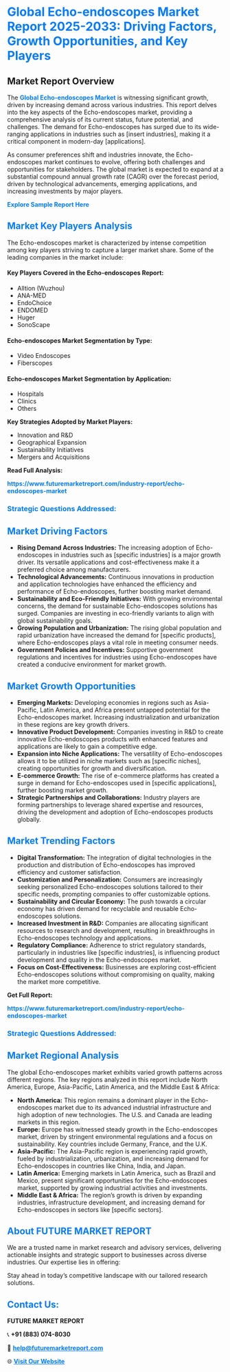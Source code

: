 <h1 style="color: #007BFF;">Global Echo-endoscopes Market Report 2025-2033: Driving Factors, Growth Opportunities, and Key Players</h1>

<section id="overview">
<h2>Market Report Overview</h2>
<p>The <a href="https://www.futuremarketreport.com/industry-report/echo-endoscopes-market" style="color: #007BFF; text-decoration: none;"><strong>Global Echo-endoscopes Market</strong></a> is witnessing significant growth, driven by increasing demand across various industries. This report delves into the key aspects of the Echo-endoscopes market, providing a comprehensive analysis of its current status, future potential, and challenges. The demand for Echo-endoscopes has surged due to its wide-ranging applications in industries such as [insert industries], making it a critical component in modern-day [applications].</p>
<p>As consumer preferences shift and industries innovate, the Echo-endoscopes market continues to evolve, offering both challenges and opportunities for stakeholders. The global market is expected to expand at a substantial compound annual growth rate (CAGR) over the forecast period, driven by technological advancements, emerging applications, and increasing investments by major players.</p>
</section>

<section id="overview">
<p><a href="https://www.futuremarketreport.com/request-sample/reportId=36102" style="color: #007BFF; text-decoration: none;"><strong>Explore Sample Report Here</strong></a></p>
</section>

<section id="key-players">
<h2 style="color: #007BFF;">Market Key Players Analysis</h2>
<p>The Echo-endoscopes market is characterized by intense competition among key players striving to capture a larger market share. Some of the leading companies in the market include:</p>
<h4>Key Players Covered in the Echo-endoscopes Report:</h4>
<ul><li>Alltion (Wuzhou)</li><li>ANA-MED</li><li>EndoChoice</li><li>ENDOMED</li><li>Huger</li><li>SonoScape</li></ul>
<h4>Echo-endoscopes Market Segmentation by Type:</h4>
<ul><li>Video Endoscopes</li><li>Fiberscopes</li></ul>

<h4>Echo-endoscopes Market Segmentation by Application:</h4>
<ul><li>Hospitals</li><li>Clinics</li><li>Others</li></ul>
<p><strong>Key Strategies Adopted by Market Players:</strong></p>
<ul>
<li>Innovation and R&D</li>
<li>Geographical Expansion</li>
<li>Sustainability Initiatives</li>
<li>Mergers and Acquisitions</li>
</ul>
</section>

<section>
<p><strong>Read Full Analysis: </strong></p><a href="https://www.futuremarketreport.com/industry-report/echo-endoscopes-market" style="color: #007BFF; text-decoration: none;"><strong>https://www.futuremarketreport.com/industry-report/echo-endoscopes-market</strong></a>
<h3 style="color: #007BFF;">Strategic Questions Addressed:</h3>
</section>

<section id="driving-factors">
<h2 style="color: #007BFF;">Market Driving Factors</h2>
<ul>
<li><strong>Rising Demand Across Industries:</strong> The increasing adoption of Echo-endoscopes in industries such as [specific industries] is a major growth driver. Its versatile applications and cost-effectiveness make it a preferred choice among manufacturers.</li>
<li><strong>Technological Advancements:</strong> Continuous innovations in production and application technologies have enhanced the efficiency and performance of Echo-endoscopes, further boosting market demand.</li>
<li><strong>Sustainability and Eco-Friendly Initiatives:</strong> With growing environmental concerns, the demand for sustainable Echo-endoscopes solutions has surged. Companies are investing in eco-friendly variants to align with global sustainability goals.</li>
<li><strong>Growing Population and Urbanization:</strong> The rising global population and rapid urbanization have increased the demand for [specific products], where Echo-endoscopes plays a vital role in meeting consumer needs.</li>
<li><strong>Government Policies and Incentives:</strong> Supportive government regulations and incentives for industries using Echo-endoscopes have created a conducive environment for market growth.</li>
</ul>
</section>

<section id="growth-opportunities">
<h2 style="color: #007BFF;">Market Growth Opportunities</h2>
<ul>
<li><strong>Emerging Markets:</strong> Developing economies in regions such as Asia-Pacific, Latin America, and Africa present untapped potential for the Echo-endoscopes market. Increasing industrialization and urbanization in these regions are key growth drivers.</li>
<li><strong>Innovative Product Development:</strong> Companies investing in R&D to create innovative Echo-endoscopes products with enhanced features and applications are likely to gain a competitive edge.</li>
<li><strong>Expansion into Niche Applications:</strong> The versatility of Echo-endoscopes allows it to be utilized in niche markets such as [specific niches], creating opportunities for growth and diversification.</li>
<li><strong>E-commerce Growth:</strong> The rise of e-commerce platforms has created a surge in demand for Echo-endoscopes used in [specific applications], further boosting market growth.</li>
<li><strong>Strategic Partnerships and Collaborations:</strong> Industry players are forming partnerships to leverage shared expertise and resources, driving the development and adoption of Echo-endoscopes products globally.</li>
</ul>
</section>

<section id="trending-factors">
<h2 style="color: #007BFF;">Market Trending Factors</h2>
<ul>
<li><strong>Digital Transformation:</strong> The integration of digital technologies in the production and distribution of Echo-endoscopes has improved efficiency and customer satisfaction.</li>
<li><strong>Customization and Personalization:</strong> Consumers are increasingly seeking personalized Echo-endoscopes solutions tailored to their specific needs, prompting companies to offer customizable options.</li>
<li><strong>Sustainability and Circular Economy:</strong> The push towards a circular economy has driven demand for recyclable and reusable Echo-endoscopes solutions.</li>
<li><strong>Increased Investment in R&D:</strong> Companies are allocating significant resources to research and development, resulting in breakthroughs in Echo-endoscopes technology and applications.</li>
<li><strong>Regulatory Compliance:</strong> Adherence to strict regulatory standards, particularly in industries like [specific industries], is influencing product development and quality in the Echo-endoscopes market.</li>
<li><strong>Focus on Cost-Effectiveness:</strong> Businesses are exploring cost-efficient Echo-endoscopes solutions without compromising on quality, making the market more competitive.</li>
</ul>
</section>

<section>
<p><strong>Get Full Report: </strong></p><a href="https://www.futuremarketreport.com/industry-report/echo-endoscopes-market" style="color: #007BFF; text-decoration: none;"><strong>https://www.futuremarketreport.com/industry-report/echo-endoscopes-market</strong></a>
<h3 style="color: #007BFF;">Strategic Questions Addressed:</h3>
</section>


<section id="regional-analysis">
<h2 style="color: #007BFF;">Market Regional Analysis</h2>
<p>The global Echo-endoscopes market exhibits varied growth patterns across different regions. The key regions analyzed in this report include North America, Europe, Asia-Pacific, Latin America, and the Middle East & Africa:</p>
<ul>
<li><strong>North America:</strong> This region remains a dominant player in the Echo-endoscopes market due to its advanced industrial infrastructure and high adoption of new technologies. The U.S. and Canada are leading markets in this region.</li>
<li><strong>Europe:</strong> Europe has witnessed steady growth in the Echo-endoscopes market, driven by stringent environmental regulations and a focus on sustainability. Key countries include Germany, France, and the U.K.</li>
<li><strong>Asia-Pacific:</strong> The Asia-Pacific region is experiencing rapid growth, fueled by industrialization, urbanization, and increasing demand for Echo-endoscopes in countries like China, India, and Japan.</li>
<li><strong>Latin America:</strong> Emerging markets in Latin America, such as Brazil and Mexico, present significant opportunities for the Echo-endoscopes market, supported by growing industrial activities and investments.</li>
<li><strong>Middle East & Africa:</strong> The region’s growth is driven by expanding industries, infrastructure development, and increasing demand for Echo-endoscopes in sectors like [specific sectors].</li>
</ul>
</section>

<footer>
<h2 style="color: #007BFF;">About FUTURE MARKET REPORT</h2>
<p>We are a trusted name in market research and advisory services, delivering actionable insights and strategic support to businesses across diverse industries. Our expertise lies in offering:</p>

<p>Stay ahead in today’s competitive landscape with our tailored research solutions.</p>

<h2 style="color: #007BFF;">Contact Us:</h2>
<p><strong>FUTURE MARKET REPORT</strong></p>
<p>📞 <strong>+91 (883) 074-8030</strong></p>
<p>📧 <strong><a href="mailto:help@futuremarketreport.com" style="color: #007BFF;">help@futuremarketreport.com</a></strong></p>
<p>🌐 <strong><a href="https://www.futuremarketreport.com/" style="color: #007BFF;">Visit Our Website</a></strong></p>
</footer>